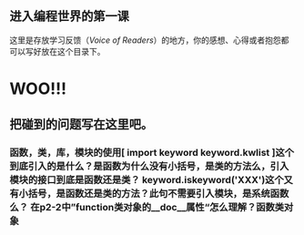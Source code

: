 ## 进入编程世界的第一课

这里是存放学习反馈（*Voice of Readers*）的地方，你的感想、心得或者抱怨都可以写好放在这个目录下。
# WOO!!!

## 把碰到的问题写在这里吧。
### 函数，类，库，模块的使用[   import keyword  keyword.kwlist   ]这个到底引入的是什么？是函数为什么没有小括号，是类的方法么，引入模块的接口到底是函数还是类？          keyword.iskeyword('XXX')这个又有小括号，是函数还是类的方法？此句不需要引入模块，是系统函数么？   在p2-2中”function类对象的__doc__属性“怎么理解？函数类对象
